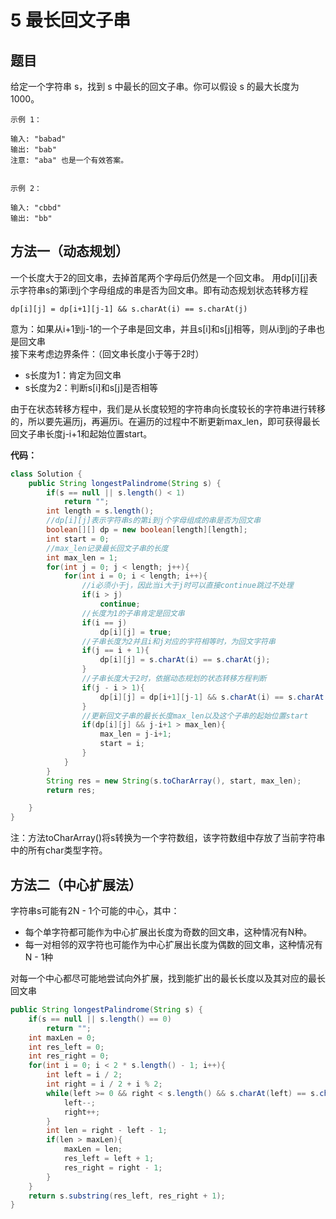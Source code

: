 # 5 最长回文子串

## 题目
给定一个字符串 s，找到 s 中最长的回文子串。你可以假设 s 的最大长度为 1000。

    示例 1：
    
    输入: "babad"
    输出: "bab"
    注意: "aba" 也是一个有效答案。
    
    
    示例 2：
    
    输入: "cbbd"
    输出: "bb"

## 方法一（动态规划）  
一个长度大于2的回文串，去掉首尾两个字母后仍然是一个回文串。
用dp[i][j]表示字符串s的第i到j个字母组成的串是否为回文串。即有动态规划状态转移方程

```
dp[i][j] = dp[i+1][j-1] && s.charAt(i) == s.charAt(j)
```
意为：如果从i+1到j-1的一个子串是回文串，并且s[i]和s[j]相等，则从i到j的子串也是回文串  
接下来考虑边界条件：（回文串长度小于等于2时）  
* s长度为1：肯定为回文串
* s长度为2：判断s[i]和s[j]是否相等  

由于在状态转移方程中，我们是从长度较短的字符串向长度较长的字符串进行转移的，所以要先遍历j，再遍历i。在遍历的过程中不断更新max_len，即可获得最长回文子串长度j-i+1和起始位置start。


**代码：**  
```java
class Solution {
    public String longestPalindrome(String s) {
        if(s == null || s.length() < 1)
            return "";
        int length = s.length();
        //dp[i][j]表示字符串s的第i到j个字母组成的串是否为回文串
        boolean[][] dp = new boolean[length][length];
        int start = 0;
        //max_len记录最长回文子串的长度
        int max_len = 1;
        for(int j = 0; j < length; j++){
            for(int i = 0; i < length; i++){
                //i必须小于j，因此当i大于j时可以直接continue跳过不处理
                if(i > j)
                    continue;
                //长度为1的子串肯定是回文串
                if(i == j)
                    dp[i][j] = true;
                //子串长度为2并且i和j对应的字符相等时，为回文字符串
                if(j == i + 1){
                    dp[i][j] = s.charAt(i) == s.charAt(j);
                }
                //子串长度大于2时，依据动态规划的状态转移方程判断
                if(j - i > 1){
                    dp[i][j] = dp[i+1][j-1] && s.charAt(i) == s.charAt(j);
                }
                //更新回文子串的最长长度max_len以及这个子串的起始位置start
                if(dp[i][j] && j-i+1 > max_len){
                    max_len = j-i+1;
                    start = i;
                } 
            }
        }
        String res = new String(s.toCharArray(), start, max_len);
        return res;

    }
}
```
注：方法toCharArray()将s转换为一个字符数组，该字符数组中存放了当前字符串中的所有char类型字符。


## 方法二（中心扩展法）
字符串s可能有2N - 1个可能的中心，其中：
* 每个单字符都可能作为中心扩展出长度为奇数的回文串，这种情况有N种。
* 每一对相邻的双字符也可能作为中心扩展出长度为偶数的回文串，这种情况有N - 1种

对每一个中心都尽可能地尝试向外扩展，找到能扩出的最长长度以及其对应的最长回文串

```java
public String longestPalindrome(String s) {
    if(s == null || s.length() == 0)
        return "";
    int maxLen = 0;
    int res_left = 0;
    int res_right = 0;
    for(int i = 0; i < 2 * s.length() - 1; i++){
        int left = i / 2;
        int right = i / 2 + i % 2;
        while(left >= 0 && right < s.length() && s.charAt(left) == s.charAt(right)){
            left--;
            right++;
        }
        int len = right - left - 1;
        if(len > maxLen){
            maxLen = len;
            res_left = left + 1;
            res_right = right - 1;
        }
    }
    return s.substring(res_left, res_right + 1);
}
```